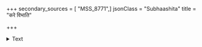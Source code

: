 +++
secondary_sources = [ "MSS_8771",]
jsonClass = "Subhaashita"
title = "करे विभाति"

+++

<details><summary>Text</summary>

करे विभाति तन्वङ्ग्या रणद्वलयसंहतिः।  
मनःकुरङ्गबन्धाय पाशालीव मनोभुवः॥
</details>
